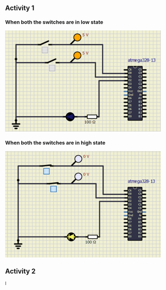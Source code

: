 ## Activity 1
### When both the switches are in low state
![](activity1_00.PNG)
### When both the switches are in high state
![](activity1_11.PNG)
## Activity 2
l
